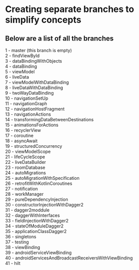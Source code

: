 # Creating separate branches to simplify concepts

## Below are a list of all the branches

1  - master (this branch is empty) <br />
2  - findViewById <br /> 
3  - dataBindingWithObjects <br /> 
4  - dataBinding <br />
5  - viewModel <br /> 
6  - liveData <br />
7  - viewModelWithDataBinding <br />
8  - liveDataWithDataBinding <br />
9  - twoWayDataBinding <br />
10 - navigationSetUp <br />
11 - navigationGraph <br />
12 - navigationHostFragment <br />
13 - navigationActions <br /> 
14 - transformingDataBetweenDestinations <br />
15 - animationsForActions <br />
16 - recyclerView <br /> 
17 - coroutine <br />
18 - asyncAwait <br />
19 - structuredConcurrency <br /> 
20 - viewModelScope <br />
21 - lifeCycleScope <br />
22 - liveDataBuilder <br />
23 - roomDatabase <br />
24 - autoMigrations <br />
25 - autoMigrationWithSpecification <br />
26 - retrofitWithKotlinCoroutines <br /> 
27 - notification <br /> 
28 - workManager <br /> 
29 - pureDependencyInjection <br />
30 - constructorInjectionWithDagger2 <br />
31 - dagger2moddule <br />
32 - daggerWithInterfaces <br />
33 - fieldInjectionWithDagger2 <br />
34 - stateOfModuleDagger2 <br /> 
35 - applicationClassDagger2 <br />
36 - singletons <br /> 
37 - testing <br />
38 - viewBinding <br />
39 - androidServiceViewBinding <br />
40 - androidServicesAndBroadcastReceiversWithViewBinding <br />
41 - hilt
